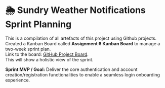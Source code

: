 
# 🌦️ Sundry Weather Notifications Sprint Planning

This is a compilation of all artefacts of this project using Github projects.  
Created a Kanban Board called **Assignment 6 Kanban Board** to manage a two-week sprint plan.  
Link to the board: [GitHub Project Board](https://github.com/users/mehluli-dlamini-219105359/projects/1).  
This will show a holistic view of the sprint.  

**Sprint MVP / Goal:** Deliver the core authentication and account creation/registration functionalities to enable a seamless login onboarding experience.
